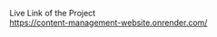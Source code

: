 <spam> Live Link of the Project <spam> <br>
<a href="https://content-management-website.onrender.com/">https://content-management-website.onrender.com/</a>
